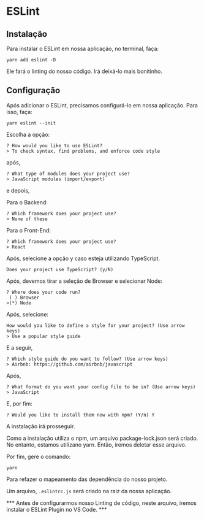 # ESLint

## Instalação

Para instalar o ESLint em nossa aplicação, no terminal, faça:

```
yarn add eslint -D
```

Ele fará o linting do nosso código. Irá deixá-lo mais bonitinho.

## Configuração

Após adicionar o ESLint, precisamos configurá-lo em nossa aplicação. Para isso, faça:

```
yarn eslint --init
```

Escolha a opção:

```
? How would you like to use ESLint?
> To check syntax, find problems, and enforce code style
```

após,

```
? What type of modules does your project use?
> JavaScript modules (import/export)
```

e depois,

Para o Backend:

```
? Which framework does your project use?
> None of these
```

Para o Front-End:

```
? Which framework does your project use?
> React
```

Após, selecione a opção y caso esteja utilizando TypeScript.

```
Does your project use TypeScript? (y/N)
```

Após, devemos tirar a seleção de Browser e selecionar Node:

```
? Where does your code run? 
 ( ) Browser
>(*) Node
```

Após, selecione: 

```
How would you like to define a style for your project? (Use arrow keys)
> Use a popular style guide
```

E a seguir,

```
? Which style guide do you want to follow? (Use arrow keys)
> Airbnb: https://github.com/airbnb/javascript
```

Após,

```
? What format do you want your config file to be in? (Use arrow keys)
> JavaScript
```

E, por fim:

```
? Would you like to install them now with npm? (Y/n) Y
```

A instalação irá prosseguir.

Como a instalação utiliza o npm, um arquivo package-lock.json será criado. No entanto, estamos utilizano yarn. Então, iremos deletar esse arquivo.

Por fim, gere o comando:

```
yarn
```

Para refazer o mapeamento das dependência do nosso projeto.

Um arquivo, `.eslintrc.js` será criado na raiz da nossa aplicação.

*** Antes de configurarmos nosso Linting de código, neste arquivo, iremos instalar o ESLint Plugin no VS Code. ***


